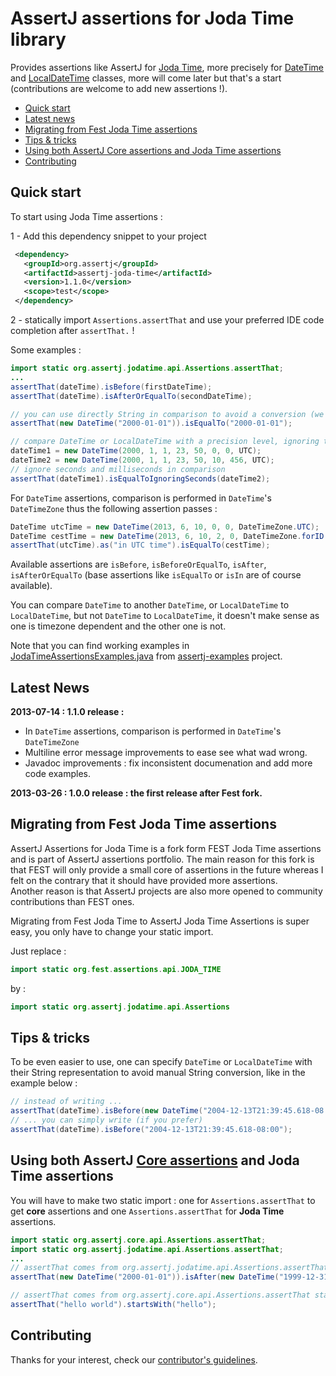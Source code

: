 AssertJ assertions for Joda Time library
========================================

Provides assertions like AssertJ for [Joda Time](http://joda-time.sourceforge.net/index.html), more precisely for [DateTime](http://joda-time.sourceforge.net/api-release/org/joda/time/DateTime.html) and [LocalDateTime](http://joda-time.sourceforge.net/api-release/org/joda/time/LocalDateTime.html) classes, more will come later but that's a start (contributions are welcome to add new assertions !).  

* [Quick start](#quickstart)
* [Latest news](#news)
* [Migrating from Fest Joda Time assertions](#migrating-from-fest)
* [Tips & tricks](#tip)
* [Using both AssertJ Core assertions and Joda Time assertions](#core-and-joda-time-assertions)
* [Contributing](#contributing)

## <a name="quickstart"/>Quick start

To start using Joda Time assertions :

1 - Add this dependency snippet to your project

```xml
 <dependency>
   <groupId>org.assertj</groupId>
   <artifactId>assertj-joda-time</artifactId>
   <version>1.1.0</version>
   <scope>test</scope>
 </dependency>
```

2 - statically import `Assertions.assertThat` and use your preferred IDE code completion after `assertThat.` !

Some examples : 

```java
import static org.assertj.jodatime.api.Assertions.assertThat;
...
assertThat(dateTime).isBefore(firstDateTime);
assertThat(dateTime).isAfterOrEqualTo(secondDateTime);

// you can use directly String in comparison to avoid a conversion (we do that for you)
assertThat(new DateTime("2000-01-01")).isEqualTo("2000-01-01");

// compare DateTime or LocalDateTime with a precision level, ignoring time fields 
dateTime1 = new DateTime(2000, 1, 1, 23, 50, 0, 0, UTC);
dateTime2 = new DateTime(2000, 1, 1, 23, 50, 10, 456, UTC);
// ignore seconds and milliseconds in comparison
assertThat(dateTime1).isEqualToIgnoringSeconds(dateTime2);
```

For `DateTime` assertions, comparison is performed in `DateTime`'s `DateTimeZone` thus the following assertion passes : 

```java
DateTime utcTime = new DateTime(2013, 6, 10, 0, 0, DateTimeZone.UTC);
DateTime cestTime = new DateTime(2013, 6, 10, 2, 0, DateTimeZone.forID("Europe/Berlin"));
assertThat(utcTime).as("in UTC time").isEqualTo(cestTime);
```

Available assertions are `isBefore`, `isBeforeOrEqualTo`, `isAfter`, `isAfterOrEqualTo` (base assertions like `isEqualTo` or `isIn` are of course available).

You can compare `DateTime` to another `DateTime`, or `LocalDateTime` to `LocalDateTime`, but not `DateTime` to `LocalDateTime`, it doesn't make sense as one is timezone dependent and the other one is not.

Note that you can find working examples in [JodaTimeAssertionsExamples.java](https://github.com/joel-costigliola/assertj-examples/blob/master/src/test/java/org/assertj/examples/JodaTimeAssertionsExamples.java) from [assertj-examples](https://github.com/joel-costigliola/assertj-examples/) project.

## <a name="news"/>Latest News
 
**2013-07-14 : 1.1.0 release :**
* In `DateTime` assertions, comparison is performed in `DateTime`'s `DateTimeZone`
* Multiline error message improvements to ease see what wad wrong.
* Javadoc improvements : fix inconsistent documenation and add more code examples.

**2013-03-26 : 1.0.0 release : the first release after Fest fork.**

## <a name="migrating-from-fest"/>Migrating from Fest Joda Time assertions

AssertJ Assertions for Joda Time is a fork form FEST Joda Time assertions and is part of AssertJ assertions portfolio.
The main reason for this fork is that FEST will only provide a small core of assertions in the future whereas I felt on the contrary that it should have provided more assertions.  
Another reason is that AssertJ projects are also more opened to community contributions than FEST ones.


Migrating from Fest Joda Time to AssertJ Joda Time Assertions is super easy, you only have to change your static import.  

Just replace :

```java 
import static org.fest.assertions.api.JODA_TIME
``` 

by :

```java 
import static org.assertj.jodatime.api.Assertions
```


## <a name="tip"/>Tips & tricks

To be even easier to use, one can specify `DateTime` or `LocalDateTime` with their String representation to avoid manual String conversion, like in the example below :

```java
// instead of writing ...
assertThat(dateTime).isBefore(new DateTime("2004-12-13T21:39:45.618-08:00"));
// ... you can simply write (if you prefer)
assertThat(dateTime).isBefore("2004-12-13T21:39:45.618-08:00");
```

## <a name="core-and-joda-time-assertions"/>Using both AssertJ [Core assertions](https://github.com/joel-costigliola/assertj-core) and Joda Time assertions

You will have to make two static import : one for `Assertions.assertThat` to get **core** assertions and one `Assertions.assertThat` for **Joda Time** assertions.

```java
import static org.assertj.core.api.Assertions.assertThat;
import static org.assertj.jodatime.api.Assertions.assertThat;
...
// assertThat comes from org.assertj.jodatime.api.Assertions.assertThat static import
assertThat(new DateTime("2000-01-01")).isAfter(new DateTime("1999-12-31"));

// assertThat comes from org.assertj.core.api.Assertions.assertThat static import
assertThat("hello world").startsWith("hello");
```

## <a name="contributing"/>Contributing

Thanks for your interest, check our [contributor's guidelines](CONTRIBUTING.md).



